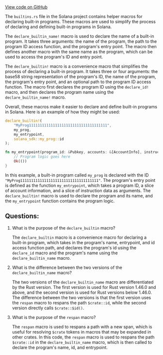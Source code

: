 [View code on GitHub](https://github.com/solana-labs/solana/blob/master/sdk/src/builtins.rs)

The `builtins.rs` file in the Solana project contains helper macros for declaring built-in programs. These macros are used to simplify the process of declaring and defining built-in programs in Solana. 

The `declare_builtin_name!` macro is used to declare the name of a built-in program. It takes three arguments: the name of the program, the path to the program ID access function, and the program's entry point. The macro then defines another macro with the same name as the program, which can be used to access the program's ID and entry point. 

The `declare_builtin!` macro is a convenience macro that simplifies the process of declaring a built-in program. It takes three or four arguments: the base58 string representation of the program's ID, the name of the program, the program's entry point, and an optional path to the program ID access function. The macro first declares the program ID using the `declare_id!` macro, and then declares the program name using the `declare_builtin_name!` macro. 

Overall, these macros make it easier to declare and define built-in programs in Solana. Here is an example of how they might be used:

```rust
declare_builtin!(
    "MyProg111111111111111111111111111111111111",
    my_prog,
    my_entrypoint,
    solana_sdk::my_prog::id
);

fn my_entrypoint(program_id: &Pubkey, accounts: &[AccountInfo], instruction_data: &[u8]) -> ProgramResult {
    // Program logic goes here
    Ok(())
}
```

In this example, a built-in program called `my_prog` is declared with the ID `"MyProg111111111111111111111111111111111111"`. The program's entry point is defined as the function `my_entrypoint`, which takes a program ID, a slice of account information, and a slice of instruction data as arguments. The `declare_builtin!` macro is used to declare the program and its name, and the `my_entrypoint` function contains the program logic.
## Questions: 
 1. What is the purpose of the `declare_builtin` macro?
    
    The `declare_builtin` macro is a convenience macro for declaring a built-in program, which takes in the program's name, entrypoint, and id access function path, and declares the program's id using the `declare_id` macro and the program's name using the `declare_builtin_name` macro.

2. What is the difference between the two versions of the `declare_builtin_name` macro?
    
    The two versions of the `declare_builtin_name` macro are differentiated by the Rust version. The first version is used for Rust version 1.46.0 and above, and the second version is used for Rust versions below 1.46.0. The difference between the two versions is that the first version uses the `respan` macro to respans the path `$crate::id`, while the second version directly calls `$crate::$id()`.

3. What is the purpose of the `respan` macro?
    
    The `respan` macro is used to respans a path with a new span, which is useful for resolving `$crate` tokens in macros that may be expanded in other crates. In this code, the `respan` macro is used to respans the path `$crate::id` in the `declare_builtin_name` macro, which is then called to declare the program's name, id, and entrypoint.